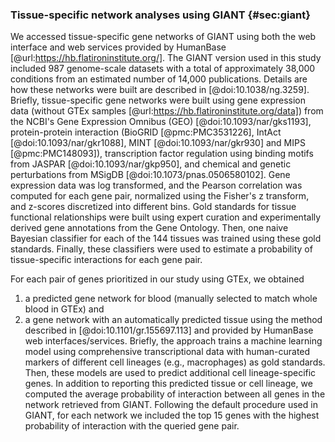 ### Tissue-specific network analyses using GIANT {#sec:giant}

We accessed tissue-specific gene networks of GIANT using both the web interface and web services provided by HumanBase [@url:https://hb.flatironinstitute.org/].
The GIANT version used in this study included 987 genome-scale datasets with a total of approximately 38,000 conditions from an estimated number of 14,000 publications.
Details are how these networks were built are described in [@doi:10.1038/ng.3259].
Briefly, tissue-specific gene networks were built using gene expression data (without GTEx samples [@url:https://hb.flatironinstitute.org/data]) from the NCBI's Gene Expression Omnibus (GEO) [@doi:10.1093/nar/gks1193], protein-protein interaction (BioGRID [@pmc:PMC3531226], IntAct [@doi:10.1093/nar/gkr1088], MINT [@doi:10.1093/nar/gkr930] and MIPS [@pmc:PMC148093]), transcription factor regulation using binding motifs from JASPAR [@doi:10.1093/nar/gkp950], and chemical and genetic perturbations from MSigDB [@doi:10.1073/pnas.0506580102].
Gene expression data was log transformed, and the Pearson correlation was computed for each gene pair, normalized using the Fisher's z transform, and z-scores discretized into different bins.
Gold standards for tissue functional relationships were built using expert curation and experimentally derived gene annotations from the Gene Ontology.
Then, one naive Bayesian classifier for each of the 144 tissues was trained using these gold standards.
Finally, these classifiers were used to estimate a probability of tissue-specific interactions for each gene pair.


For each pair of genes prioritized in our study using GTEx, we obtained
1) a predicted gene network for blood (manually selected to match whole blood in GTEx) and
2) a gene network with an automatically predicted tissue using the method described in [@doi:10.1101/gr.155697.113] and provided by HumanBase web interfaces/services.
Briefly, the approach trains a machine learning model using comprehensive transcriptional data with human-curated markers of different cell lineages (e.g., macrophages) as gold standards.
Then, these models are used to predict additional cell lineage-specific genes.
In addition to reporting this predicted tissue or cell lineage, we computed the average probability of interaction between all genes in the network retrieved from GIANT.
Following the default procedure used in GIANT, for each network we included the top 15 genes with the highest probability of interaction with the queried gene pair. 
